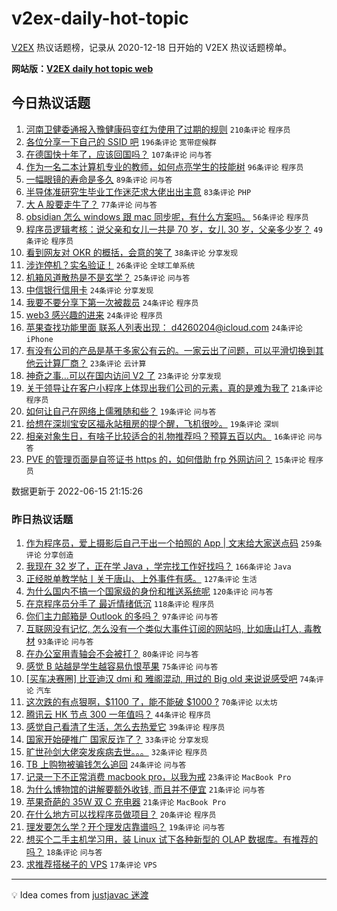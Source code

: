 # v2ex-daily-hot-topic

[V2EX](https://www.v2ex.com/) 热议话题榜，记录从 2020-12-18 日开始的 V2EX 热议话题榜单。

**网站版：[V2EX daily hot topic web](https://boojack.github.io/v2ex-daily-hot-topic-web/)**

## 今日热议话题

<!-- TODAY BEGIN -->

1. [河南卫健委通报入豫健康码变红为使用了过期的规则](https://www.v2ex.com/t/859812) `210条评论` `程序员`
1. [各位分享一下自己的 SSID 吧](https://www.v2ex.com/t/859713) `196条评论` `宽带症候群`
1. [在德国快十年了，应该回国吗？](https://www.v2ex.com/t/859858) `107条评论` `问与答`
1. [作为一名二本计算机专业的教师，如何点亮学生的技能树](https://www.v2ex.com/t/859822) `96条评论` `程序员`
1. [一幅眼镜的寿命是多久](https://www.v2ex.com/t/859701) `89条评论` `问与答`
1. [半导体准研究生毕业工作迷茫求大佬出出主意](https://www.v2ex.com/t/859712) `83条评论` `PHP`
1. [大 A 股要走牛了？](https://www.v2ex.com/t/859742) `77条评论` `问与答`
1. [obsidian 怎么 windows 跟 mac 同步呢，有什么方案吗。](https://www.v2ex.com/t/859700) `56条评论` `程序员`
1. [程序员逻辑考核：说父亲和女儿一共是 70 岁，女儿 30 岁，父亲多少岁？](https://www.v2ex.com/t/859681) `49条评论` `程序员`
1. [看到网友对 OKR 的概括，会意的笑了](https://www.v2ex.com/t/859751) `38条评论` `分享发现`
1. [涉诈停机？实名验证！](https://www.v2ex.com/t/859775) `26条评论` `全球工单系统`
1. [机箱风道散热是不是玄学？](https://www.v2ex.com/t/859765) `25条评论` `问与答`
1. [中信银行信用卡](https://www.v2ex.com/t/859807) `24条评论` `分享发现`
1. [我要不要分享下第一次被裁员](https://www.v2ex.com/t/859781) `24条评论` `程序员`
1. [web3 感兴趣的进来](https://www.v2ex.com/t/859755) `24条评论` `程序员`
1. [苹果查找功能里面 联系人列表出现： d4260204@icloud.com](https://www.v2ex.com/t/859750) `24条评论` `iPhone`
1. [有没有公司的产品是基于多家公有云的。一家云出了问题，可以平滑切换到其他云计算厂商？](https://www.v2ex.com/t/859841) `23条评论` `云计算`
1. [神奇之事…可以在国内访问 V2 了](https://www.v2ex.com/t/859826) `23条评论` `分享发现`
1. [关于领导让在客户小程序上体现出我们公司的元素，真的是难为我了](https://www.v2ex.com/t/859727) `21条评论` `程序员`
1. [如何让自己在网络上儒雅随和些？](https://www.v2ex.com/t/859773) `19条评论` `问与答`
1. [给想在深圳宝安区福永站租房的提个醒，飞机很吵。](https://www.v2ex.com/t/859725) `19条评论` `深圳`
1. [相亲对象生日，有啥子比较适合的礼物推荐吗？预算五百以内。](https://www.v2ex.com/t/859832) `16条评论` `问与答`
1. [PVE 的管理页面是自签证书 https 的，如何借助 frp 外网访问？](https://www.v2ex.com/t/859872) `15条评论` `程序员`

数据更新于 2022-06-15 21:15:26

<!-- TODAY END -->

### 昨日热议话题

<!-- YESTERDAY BEGIN -->

1. [作为程序员，爱上摄影后自己干出一个拍照的 App | 文末给大家送点码](https://www.v2ex.com/t/859469) `259条评论` `分享创造`
1. [我现在 32 岁了，正在学 Java ，学完找工作好找吗？](https://www.v2ex.com/t/859436) `166条评论` `Java`
1. [正经脱单教学帖丨关于唐山、上外事件有感。](https://www.v2ex.com/t/859497) `127条评论` `生活`
1. [为什么国内不搞一个国家级的身份和推送系统呢](https://www.v2ex.com/t/859451) `120条评论` `问与答`
1. [在京程序员分手了 最近情绪低沉](https://www.v2ex.com/t/859483) `118条评论` `程序员`
1. [你们主力邮箱是 Outlook 的多吗？](https://www.v2ex.com/t/859449) `97条评论` `问与答`
1. [互联网没有记忆, 怎么没有一个类似大事件订阅的网站吗, 比如唐山打人, 毒教材](https://www.v2ex.com/t/859542) `93条评论` `问与答`
1. [在办公室用青轴会不会被打？](https://www.v2ex.com/t/859459) `80条评论` `问与答`
1. [感觉 B 站越是学生越容易仇恨苹果](https://www.v2ex.com/t/859551) `75条评论` `问与答`
1. [[买车决赛圈] 比亚迪汉 dmi 和 雅阁混动, 用过的 Big old 来说说感受吧](https://www.v2ex.com/t/859546) `74条评论` `汽车`
1. [这次跌的有点狠啊，$1100 了，能不能破 $1000 ?](https://www.v2ex.com/t/859441) `70条评论` `以太坊`
1. [腾讯云 HK 节点 300 一年值吗？](https://www.v2ex.com/t/859587) `44条评论` `程序员`
1. [感觉自己看清了生活，怎么去热爱它](https://www.v2ex.com/t/859562) `39条评论` `程序员`
1. [国家开始硬推广 国家反诈了？](https://www.v2ex.com/t/859599) `33条评论` `分享发现`
1. [旷世孙剑大佬突发疾病去世。。。](https://www.v2ex.com/t/859511) `32条评论` `程序员`
1. [TB 上购物被骗钱怎么追回](https://www.v2ex.com/t/859505) `24条评论` `问与答`
1. [记录一下不正常消费 macbook pro，以我为戒](https://www.v2ex.com/t/859565) `23条评论` `MacBook Pro`
1. [为什么博物馆的讲解要额外收钱, 而且并不便宜](https://www.v2ex.com/t/859638) `21条评论` `问与答`
1. [苹果奇葩的 35W 双 C 充电器](https://www.v2ex.com/t/859531) `21条评论` `MacBook Pro`
1. [在什么地方可以找程序员做项目？](https://www.v2ex.com/t/859482) `20条评论` `程序员`
1. [理发要怎么学？开个理发店靠谱吗？](https://www.v2ex.com/t/859489) `19条评论` `问与答`
1. [想买个二手主机学习用，装 Linux 试下各种新型的 OLAP 数据库。有推荐的吗？](https://www.v2ex.com/t/859612) `18条评论` `问与答`
1. [求推荐搭梯子的 VPS](https://www.v2ex.com/t/859557) `17条评论` `VPS`

<!-- YESTERDAY END -->

---

💡 Idea comes from [justjavac 迷渡](https://github.com/justjavac/)

